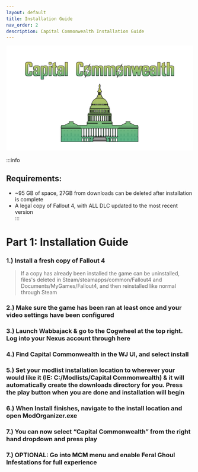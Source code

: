 ```yaml
---
layout: default
title: Installation Guide
nav_order: 2
description: Capital Commonwealth Installation Guide
---
```


![image](https://raw.githubusercontent.com/McTiddies4Lunch/CapitalCommonwealth/refs/heads/main/splash.png)

:::info
## **Requirements:**
- ~95 GB of space, 27GB from downloads can be deleted after installation is complete 
- A legal copy of Fallout 4, with ALL DLC updated to the most recent version  
:::

# **Part 1: Installation Guide**

### 1.) Install a fresh copy of Fallout 4

> If a copy has already been installed the game can be uninstalled, files's deleted in Steam/steamapps/common/Fallout4 and Documents/MyGames/Fallout4, and then reinstalled like normal through Steam

### 2.) Make sure the game has been ran at least once and your video settings have been configured

### 3.) Launch Wabbajack & go to the Cogwheel at the top right. Log into your Nexus account through here

### 4.) Find Capital Commonwealth in the WJ UI, and select install

### 5.) Set your modlist installation location to wherever your would like it (IE: C:/Modlists/Capital Commonwealth) & it will automatically create the downloads directory for you. Press the play button when you are done and installation will begin

### 6.) When Install finishes, navigate to the install location and open ModOrganizer.exe

### 7.) You can now select “Capital Commonwealth” from the right hand dropdown and press play  

### 7.) OPTIONAL: Go into MCM menu and enable Feral Ghoul Infestations for full experience
